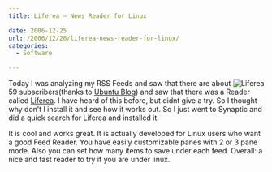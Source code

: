 ```yaml
---
title: Liferea – News Reader for Linux

date: 2006-12-25
url: /2006/12/26/liferea-news-reader-for-linux/
categories:
  - Software

---
```

<img align="right" id="image328" alt="Liferea" src="http://www.fslog.com/wp-content/uploads/2006/12/liferea-48.png" />Today I was analyzing my RSS Feeds and saw that there are about 59 subscribers(thanks to [Ubuntu Blog][1]) and saw that there was a Reader called [Liferea][2]. I have heard of this before, but didnt give a try. So I thought &#8211; why don&#8217;t I install it and see how it works out. So I just went to Synaptic and did a quick search for Liferea and installed it.

It is cool and works great. It is actually developed for Linux users who want a good Feed Reader. You have easily customizable panes with 2 or 3 pane mode. Also you can set how many items to save under each feed. Overall: a nice and fast reader to try if you are under linux.

 [1]: http://ubuntu.wordpress.com/ubuntu-blogs/
 [2]: http://liferea.sourceforge.net/